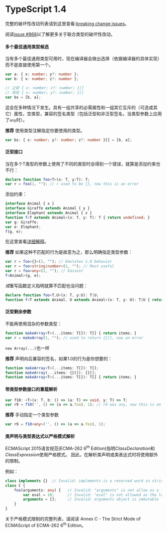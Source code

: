 # TypeScript 1.4

完整的破坏性改动列表请到这里查看:[breaking change issues](https://github.com/Microsoft/TypeScript/issues?q=is%3Aissue+milestone%3A%22TypeScript+1.4%22+label%3A%22breaking+change%22)。

阅读[issue #868](https://github.com/Microsoft/TypeScript/issues/868)以了解更多关于联合类型的破坏性改动。

#### 多个最佳通用类型候选

当有多个最佳通用类型可用时，现在编译器会做出选择（依据编译器的具体实现）而不是直接使用第一个。

```ts
var a: { x: number; y?: number };
var b: { x: number; z?: number };

// 之前 { x: number; z?: number; }[]
// 现在 { x: number; y?: number; }[]
var bs = [b, a];
```

这会在多种情况下发生。具有一组共享的必需属性和一组其它互斥的（可选或其它）属性，空类型，兼容的签名类型（包括泛型和非泛型签名，当类型参数上应用了```any```时）。

**推荐**
使用类型注解指定你要使用的类型。

```ts
var bs: { x: number; y?: number; z?: number }[] = [b, a];
```

#### 泛型接口

当在多个T类型的参数上使用了不同的类型时会得到一个错误，就算是添加约束也不行：

```ts
declare function foo<T>(x: T, y:T): T;
var r = foo(1, ""); // r used to be {}, now this is an error
```

添加约束：

```ts
interface Animal { x }
interface Giraffe extends Animal { y }
interface Elephant extends Animal { z }
function f<T extends Animal>(x: T, y: T): T { return undefined; }
var g: Giraffe;
var e: Elephant;
f(g, e);
```

在这里查看[详细解释](https://github.com/Microsoft/TypeScript/pull/824#discussion_r18665727)。

**推荐**
如果这种不匹配的行为是故意为之，那么明确指定类型参数：

```ts
var r = foo<{}>(1, ""); // Emulates 1.0 behavior
var r = foo<string|number>(1, ""); // Most useful
var r = foo<any>(1, ""); // Easiest
f<Animal>(g, e);
```

*或*重写函数定义指明就算不匹配也没问题：

```ts
declare function foo<T,U>(x: T, y:U): T|U;
function f<T extends Animal, U extends Animal>(x: T, y: U): T|U { return undefined; }
```

#### 泛型剩余参数

不能再使用混杂的参数类型：

```ts
function makeArray<T>(...items: T[]): T[] { return items; }
var r = makeArray(1, ""); // used to return {}[], now an error
```

`new Array(...)`也一样

**推荐**
声明向后兼容的签名，如果1.0的行为是你想要的：

```ts
function makeArray<T>(...items: T[]): T[];
function makeArray(...items: {}[]): {}[];
function makeArray<T>(...items: T[]): T[] { return items; }
```

#### 带类型参数接口的重载解析

```ts
var f10: <T>(x: T, b: () => (a: T) => void, y: T) => T;
var r9 = f10('', () => (a => a.foo), 1); // r9 was any, now this is an error
```

**推荐**
手动指定一个类型参数

```ts
var r9 = f10<any>('', () => (a => a.foo), 1);
```

#### 类声明与类型表达式以严格模式解析

ECMAScript 2015语言规范(ECMA-262 6<sup>th</sup> Edition)指明*ClassDeclaration*和*ClassExpression*使用严格模式。
因此，在解析类声明或类表达式时将使用额外的限制。

例如：

```ts
class implements {}  // Invalid: implements is a reserved word in strict mode
class C {
    foo(arguments: any) {   // Invalid: "arguments" is not allow as a function argument
        var eval = 10;      // Invalid: "eval" is not allowed as the left-hand-side expression
        arguments = [];     // Invalid: arguments object is immutable
    }
}
```

关于严格模式限制的完整列表，请阅读 Annex C - The Strict Mode of ECMAScript of ECMA-262 6<sup>th</sup> Edition。